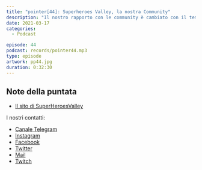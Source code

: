 ```yaml
---
title: "pointer[44]: Superheroes Valley, la nostra Community"
description: "Il nostro rapporto con le community è cambiato con il tempo: da membri passivi a membri in prima linea. In questa puntata vi parleremo di cosa è cambiato in noi, fino a raccontarvi come è nata Superheroes Valley. L'obiettivo Superheroes Valley è far capire agli studenti universitari che, le big tech company come Google, Facebook e simili non sono così irraggiungibili come si pensa. Ci teniamo molto a questa tematica, quindi non vi resta che ascoltare la puntata! 😎"
date: 2021-03-17
categories:
  - Podcast

episode: 44
podcast: records/pointer44.mp3
type: episode
artwork: pp44.jpg
duration: 0:32:30
---
```


## Note della puntata


<!-- wp:list -->
<ul><li><a href="https://superheroesvalley.fun">Il sito di SuperHeroesValley</a></li></ul>
<!-- /wp:list -->
I nostri contatti:

- [Canale Telegram](https://t.me/PointerPodcast)
- [Instagram](https://www.instagram.com/pointerpodcast/)
- [Facebook](https://www.facebook.com/pointerPodcast/)
- [Twitter](https://twitter.com/PointerPodcast)
- [Mail](info@pointerpodcast.it)
- [Twitch](https://www.twitch.tv/pointerpodcast)

